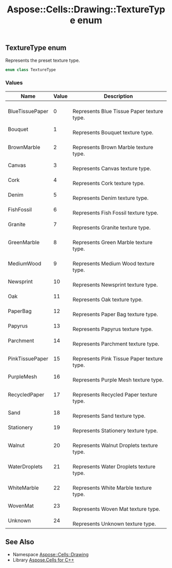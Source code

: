 ﻿---
title: Aspose::Cells::Drawing::TextureType enum
linktitle: TextureType
second_title: Aspose.Cells for C++ API Reference
description: 'Aspose::Cells::Drawing::TextureType enum. Represents the preset texture type in C++.'
type: docs
weight: 11600
url: /cpp/aspose.cells.drawing/texturetype/
---
## TextureType enum


Represents the preset texture type.

```cpp
enum class TextureType
```

### Values

| Name | Value | Description |
| --- | --- | --- |
| BlueTissuePaper | 0 | <br>Represents Blue Tissue Paper texture type. |
| Bouquet | 1 | <br>Represents Bouquet texture type. |
| BrownMarble | 2 | <br>Represents Brown Marble texture type. |
| Canvas | 3 | <br>Represents Canvas texture type. |
| Cork | 4 | <br>Represents Cork texture type. |
| Denim | 5 | <br>Represents Denim texture type. |
| FishFossil | 6 | <br>Represents Fish Fossil texture type. |
| Granite | 7 | <br>Represents Granite texture type. |
| GreenMarble | 8 | <br>Represents Green Marble texture type. |
| MediumWood | 9 | <br>Represents Medium Wood texture type. |
| Newsprint | 10 | <br>Represents Newsprint texture type. |
| Oak | 11 | <br>Represents Oak texture type. |
| PaperBag | 12 | <br>Represents Paper Bag texture type. |
| Papyrus | 13 | <br>Represents Papyrus texture type. |
| Parchment | 14 | <br>Represents Parchment texture type. |
| PinkTissuePaper | 15 | <br>Represents Pink Tissue Paper texture type. |
| PurpleMesh | 16 | <br>Represents Purple Mesh texture type. |
| RecycledPaper | 17 | <br>Represents Recycled Paper texture type. |
| Sand | 18 | <br>Represents Sand texture type. |
| Stationery | 19 | <br>Represents Stationery texture type. |
| Walnut | 20 | <br>Represents Walnut Droplets texture type. |
| WaterDroplets | 21 | <br>Represents Water Droplets texture type. |
| WhiteMarble | 22 | <br>Represents White Marble texture type. |
| WovenMat | 23 | <br>Represents Woven Mat texture type. |
| Unknown | 24 | <br>Represents Unknown texture type. |

## See Also

* Namespace [Aspose::Cells::Drawing](../)
* Library [Aspose.Cells for C++](../../)
